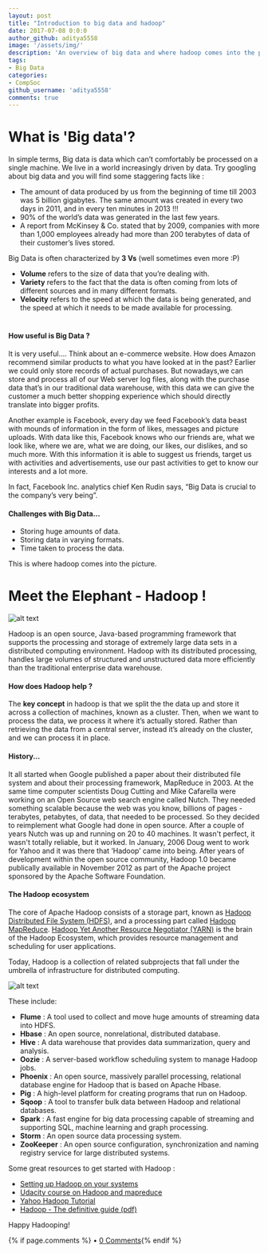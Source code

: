 ```yaml
---
layout: post
title: "Introduction to big data and hadoop"
date: 2017-07-08 0:0:0
author_github: aditya5558
image: '/assets/img/'
description: 'An overview of big data and where hadoop comes into the picture.'
tags:
- Big Data
categories:
- CompSoc
github_username: 'aditya5558'
comments: true
---
```


# What is 'Big data'?
In simple terms, Big data is data which can’t comfortably be processed on a single machine. 
We live in a world increasingly driven by data. Try googling about big data and you will find some staggering facts like :
* The amount of data produced by us from the beginning of time till 2003 was 5 billion gigabytes. The same amount was created in every two days in 2011, and in every ten minutes in 2013 !!!
* 90% of the world’s data was generated in the last few years.
* A report from McKinsey & Co. stated that by 2009, companies with more than 1,000 employees already had more than 200 terabytes of data of their customer’s lives stored.



Big Data is often characterized by **3 Vs** (well sometimes even more :P) 

* **Volume** refers to the size of data that you’re dealing with.
* **Variety** refers to the fact that the data is often coming from lots of different sources and in many different formats.
* **Velocity** refers to the speed at which the data is being generated, and the speed at which it needs to be made available for processing. 
#

#### How useful is Big Data ?

It is very useful....
Think about an e-commerce website. How does Amazon recommend similar products to what you have looked at in the past?
Earlier we could only store records of actual purchases. But nowadays,we can store and process all of our Web server log files, along with the purchase data that’s in our traditional data warehouse, with this data we can give the customer a much better shopping experience which should directly translate into bigger profits. 

Another example is Facebook, every day we feed Facebook’s data beast with mounds of information in the form of likes, messages and picture uploads. With data like this, Facebook knows who our friends are, what we look like, where we are, what we are doing, our likes, our dislikes, and so much more. With this information it is able to suggest us friends, target us with activities and advertisements, use our past activities to get to know our interests and a lot more.

In fact, Facebook Inc. analytics chief Ken Rudin says, “Big Data is crucial to the company’s very being”.  


#### Challenges with Big Data...

* Storing huge amounts of data.
* Storing data in varying formats.
* Time taken to process the data.

This is where hadoop comes into the picture.

# Meet the Elephant - Hadoop !
![alt text](https://encrypted-tbn0.gstatic.com/images?q=tbn:ANd9GcR8I9CmKx2HWXSiBdGBM1VFacBN5QGnPnG6ULd4QlI5wQrjJ1vd)



Hadoop is an open source, Java-based programming framework that supports the processing and storage of extremely large data sets in a distributed computing environment. Hadoop with its distributed processing, handles large volumes of structured and unstructured data more efficiently than the traditional enterprise data warehouse.

#### How does Hadoop help ?

The **key concept** in hadoop is that we split the the data up and store it across a collection of machines, known as a cluster. Then, when we want to process the data, we process it where it’s actually stored. Rather than retrieving the data from a central server, instead it’s already on the cluster, and we can process it in place.

#### History...

It all started when Google published a paper about their distributed file system and about their processing framework, MapReduce in 2003. At the same time computer scientists Doug Cutting and Mike Cafarella were working on an Open Source web search engine called Nutch. They needed something scalable because the web was you know, billions of pages - terabytes, petabytes, of data, that needed to be processed. So they decided to reimplement what Google had done in open source. After a couple of years Nutch was up and running on 20 to 40 machines. It wasn't perfect, it wasn't totally reliable, but it worked. In January, 2006 Doug went to work for Yahoo and it was there that ‘Hadoop’ came into being. After years of development within the open source community, Hadoop 1.0 became publically available in November 2012 as part of the Apache project sponsored by the Apache Software Foundation.



#### The Hadoop ecosystem

The core of Apache Hadoop consists of a storage part, known as [Hadoop Distributed File System (HDFS)](https://hadoop.apache.org/docs/r1.2.1/hdfs_design.html), and a processing part called [Hadoop MapReduce](https://hadoop.apache.org/docs/r1.2.1/mapred_tutorial.html). [Hadoop Yet Another Resource Negotiator (YARN)](https://hadoop.apache.org/docs/current/hadoop-yarn/hadoop-yarn-site/YARN.html) is the brain of the Hadoop Ecosystem, which provides resource management and scheduling for user applications.


Today, Hadoop is a collection of related subprojects that fall under the umbrella of infrastructure for distributed computing.


![alt text](https://cdn.edureka.co/blog/wp-content/uploads/2016/10/HADOOP-ECOSYSTEM-Edureka.png "Hadoop ecosystem")


These include:
* **Flume** : A tool used to collect and move huge amounts of streaming data into HDFS.
* **Hbase** : An open source, nonrelational, distributed database.
* **Hive** : A data warehouse that provides data summarization, query and analysis.
* **Oozie** : A server-based workflow scheduling system to manage Hadoop jobs.
* **Phoenix** : An open source, massively parallel processing, relational database engine for Hadoop that is based on Apache Hbase.
* **Pig** : A high-level platform for creating programs that run on Hadoop.
* **Sqoop** : A tool to transfer bulk data between Hadoop and relational databases.
* **Spark** : A fast engine for big data processing capable of streaming and supporting SQL, machine learning and graph processing.
* **Storm** : An open source data processing system.
* **ZooKeeper** : An open source configuration, synchronization and naming registry service for large distributed systems.


Some great resources to get started with Hadoop :

* [Setting up Hadoop on your systems](https://hadoop.apache.org/docs/stable/hadoop-project-dist/hadoop-common/SingleCluster.html)
* [Udacity course on Hadoop and mapreduce](https://www.udacity.com/course/intro-to-hadoop-and-mapreduce--ud617)
* [Yahoo Hadoop Tutorial](https://developer.yahoo.com/hadoop/tutorial/)
* [Hadoop - The definitive guide (pdf)](http://javaarm.com/file/apache/Hadoop/books/Hadoop-The.Definitive.Guide_4.edition_a_Tom.White_April-2015.pdf)


Happy Hadooping!

{% if page.comments %} • <a href="{{site.url}}{{site.baseurl}}{{ page.url }}#disqus_thread">0 Comments</a>{% endif %}

